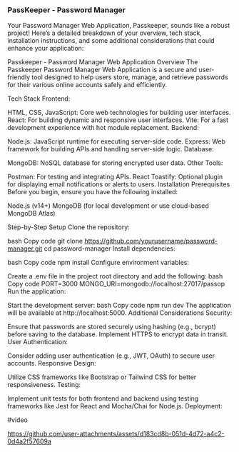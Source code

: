 ### PassKeeper - Password Manager
Your Password Manager Web Application, Passkeeper, sounds like a robust project! Here’s a detailed breakdown of your overview, tech stack, installation instructions, and some additional considerations that could enhance your application:

Passkeeper - Password Manager Web Application
Overview
The Passkeeper Password Manager Web Application is a secure and user-friendly tool designed to help users store, manage, and retrieve passwords for their various online accounts safely and efficiently.

Tech Stack
Frontend:

HTML, CSS, JavaScript: Core web technologies for building user interfaces.
React: For building dynamic and responsive user interfaces.
Vite: For a fast development experience with hot module replacement.
Backend:

Node.js: JavaScript runtime for executing server-side code.
Express: Web framework for building APIs and handling server-side logic.
Database:

MongoDB: NoSQL database for storing encrypted user data.
Other Tools:

Postman: For testing and integrating APIs.
React Toastify: Optional plugin for displaying email notifications or alerts to users.
Installation Prerequisites
Before you begin, ensure you have the following installed:

Node.js (v14+)
MongoDB (for local development or use cloud-based MongoDB Atlas)

Step-by-Step Setup
Clone the repository:

bash
Copy code
git clone https://github.com/yourusername/password-manager.git
cd password-manager
Install dependencies:

bash
Copy code
npm install
Configure environment variables:

Create a .env file in the project root directory and add the following:
bash
Copy code
PORT=3000
MONGO_URI=mongodb://localhost:27017/passop
Run the application:

Start the development server:
bash
Copy code
npm run dev
The application will be available at http://localhost:5000.
Additional Considerations
Security:

Ensure that passwords are stored securely using hashing (e.g., bcrypt) before saving to the database.
Implement HTTPS to encrypt data in transit.
User Authentication:

Consider adding user authentication (e.g., JWT, OAuth) to secure user accounts.
Responsive Design:

Utilize CSS frameworks like Bootstrap or Tailwind CSS for better responsiveness.
Testing:

Implement unit tests for both frontend and backend using testing frameworks like Jest for React and Mocha/Chai for Node.js.
Deployment:

#video


https://github.com/user-attachments/assets/d183cd8b-051d-4d72-a4c2-0d4a2f57609a




